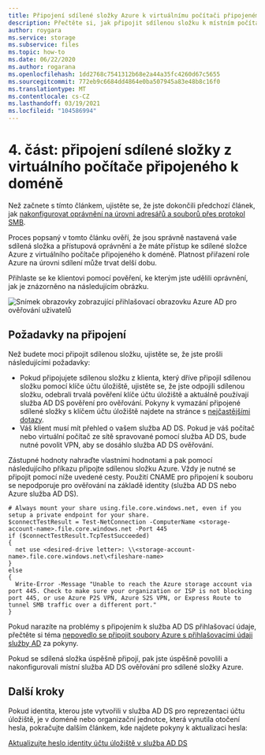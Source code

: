 ```yaml
---
title: Připojení sdílené složky Azure k virtuálnímu počítači připojenému služba AD DS
description: Přečtěte si, jak připojit sdílenou složku k místním počítačům připojeným Active Directory Domain Services.
author: roygara
ms.service: storage
ms.subservice: files
ms.topic: how-to
ms.date: 06/22/2020
ms.author: rogarana
ms.openlocfilehash: 1dd2768c7541312b68e2a44a35fc4260d67c5655
ms.sourcegitcommit: 772eb9c6684dd4864e0ba507945a83e48b8c16f0
ms.translationtype: MT
ms.contentlocale: cs-CZ
ms.lasthandoff: 03/19/2021
ms.locfileid: "104586994"
---
```

# <a name="part-four-mount-a-file-share-from-a-domain-joined-vm"></a>4. část: připojení sdílené složky z virtuálního počítače připojeného k doméně

Než začnete s tímto článkem, ujistěte se, že jste dokončili předchozí článek, jak [nakonfigurovat oprávnění na úrovni adresářů a souborů přes protokol SMB](storage-files-identity-ad-ds-configure-permissions.md).

Proces popsaný v tomto článku ověří, že jsou správně nastavená vaše sdílená složka a přístupová oprávnění a že máte přístup ke sdílené složce Azure z virtuálního počítače připojeného k doméně. Platnost přiřazení role Azure na úrovni sdílení může trvat delší dobu. 

Přihlaste se ke klientovi pomocí pověření, ke kterým jste udělili oprávnění, jak je znázorněno na následujícím obrázku.

![Snímek obrazovky zobrazující přihlašovací obrazovku Azure AD pro ověřování uživatelů](media/storage-files-aad-permissions-and-mounting/azure-active-directory-authentication-dialog.png)

## <a name="mounting-prerequisites"></a>Požadavky na připojení

Než budete moci připojit sdílenou složku, ujistěte se, že jste prošli následujícími požadavky:

- Pokud připojujete sdílenou složku z klienta, který dříve připojil sdílenou složku pomocí klíče účtu úložiště, ujistěte se, že jste odpojili sdílenou složku, odebrali trvalá pověření klíče účtu úložiště a aktuálně používají služba AD DS pověření pro ověřování. Pokyny k vymazání připojené sdílené složky s klíčem účtu úložiště najdete na stránce s [nejčastějšími dotazy](./storage-files-faq.md#ad-ds--azure-ad-ds-authentication).
- Váš klient musí mít přehled o vašem služba AD DS. Pokud je váš počítač nebo virtuální počítač ze sítě spravované pomocí služba AD DS, bude nutné povolit VPN, aby se dosáhlo služba AD DS ověřování.

Zástupné hodnoty nahraďte vlastními hodnotami a pak pomocí následujícího příkazu připojte sdílenou složku Azure. Vždy je nutné se připojit pomocí níže uvedené cesty. Použití CNAME pro připojení k souboru se nepodporuje pro ověřování na základě identity (služba AD DS nebo Azure služba AD DS).

```PSH
# Always mount your share using.file.core.windows.net, even if you setup a private endpoint for your share.
$connectTestResult = Test-NetConnection -ComputerName <storage-account-name>.file.core.windows.net -Port 445
if ($connectTestResult.TcpTestSucceeded)
{
  net use <desired-drive letter>: \\<storage-account-name>.file.core.windows.net\<fileshare-name>
} 
else 
{
  Write-Error -Message "Unable to reach the Azure storage account via port 445. Check to make sure your organization or ISP is not blocking port 445, or use Azure P2S VPN, Azure S2S VPN, or Express Route to tunnel SMB traffic over a different port."
}

```

Pokud narazíte na problémy s připojením k služba AD DS přihlašovací údaje, přečtěte si téma [nepovedlo se připojit soubory Azure s přihlašovacími údaji služby AD](storage-troubleshoot-windows-file-connection-problems.md#unable-to-mount-azure-files-with-ad-credentials) za pokyny.

Pokud se sdílená složka úspěšně připojí, pak jste úspěšně povolili a nakonfigurovali místní služba AD DS ověřování pro sdílené složky Azure.

## <a name="next-steps"></a>Další kroky

Pokud identita, kterou jste vytvořili v služba AD DS pro reprezentaci účtu úložiště, je v doméně nebo organizační jednotce, která vynutila otočení hesla, pokračujte dalším článkem, kde najdete pokyny k aktualizaci hesla:

[Aktualizujte heslo identity účtu úložiště v služba AD DS](storage-files-identity-ad-ds-update-password.md)